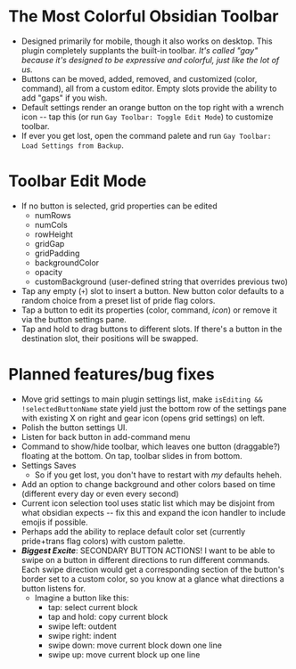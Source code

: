 # The Most Colorful Obsidian Toolbar
* Designed primarily for mobile, though it also works on desktop. This plugin completely supplants the built-in toolbar. *It's called "gay" because it's designed to be expressive and colorful, just like the lot of us.*
* Buttons can be moved, added, removed, and customized (color, command), all from a custom editor. Empty slots provide the ability to add "gaps" if you wish.
* Default settings render an orange button on the top right with a wrench icon -- tap this (or run `Gay Toolbar: Toggle Edit Mode`) to customize toolbar.
* If ever you get lost, open the command palete and run `Gay Toolbar: Load Settings from Backup`.
# Toolbar Edit Mode
* If no button is selected, grid properties can be edited
	* numRows
	* numCols
	* rowHeight
	* gridGap
	* gridPadding
	* backgroundColor
	* opacity
	* customBackground (user-defined string that overrides previous two)
* Tap any empty (`+`) slot to insert a button. New button color defaults to a random choice from a preset list of pride flag colors.
* Tap a button to edit its properties (color, command, *icon*) or remove it via the button settings pane.
* Tap and hold to drag buttons to different slots. If there's a button in the destination slot, their positions will be swapped.
# Planned features/bug fixes
* Move grid settings to main plugin settings list, make `isEditing && !selectedButtonName` state yield just the bottom row of the settings pane with existing X on right and gear icon (opens grid settings) on left.
* Polish the button settings UI.
* Listen for back button in add-command menu
* Command to show/hide toolbar, which leaves one button (draggable?) floating at the bottom. On tap, toolbar slides in from bottom.
* Settings Saves
	* So if you get lost, you don't have to restart with *my* defaults heheh.
* Add an option to change background and other colors based on time (different every day or even every second)
* Current icon selection tool uses static list which may be disjoint from what obsidian expects -- fix this and expand the icon handler to include emojis if possible.
* Perhaps add the ability to replace default color set (currently pride+trans flag colors) with custom palette.
* **_Biggest Excite_**: SECONDARY BUTTON ACTIONS! I want to be able to swipe on a button in different directions to run different commands. Each swipe direction would get a corresponding section of the button's border set to a custom color, so you know at a glance what directions a button listens for.
	* Imagine a button like this:
		* tap: select current block
		* tap and hold: copy current block
		* swipe left: outdent
		* swipe right: indent
		* swipe down: move current block down one line
		* swipe up: move current block up one line
